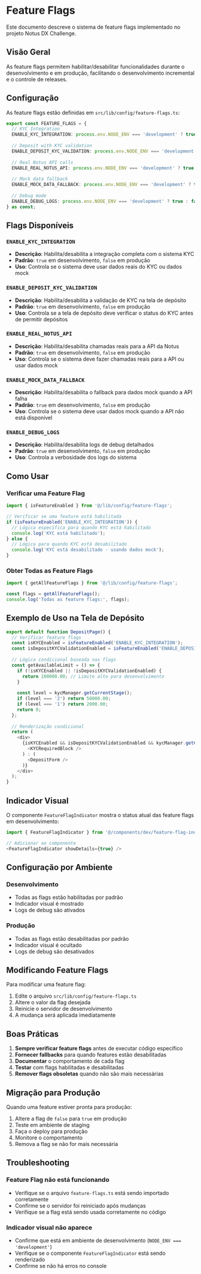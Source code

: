 # Feature Flags

Este documento descreve o sistema de feature flags implementado no projeto Notus DX Challenge.

## Visão Geral

As feature flags permitem habilitar/desabilitar funcionalidades durante o desenvolvimento e em produção, facilitando o desenvolvimento incremental e o controle de releases.

## Configuração

As feature flags estão definidas em `src/lib/config/feature-flags.ts`:

```typescript
export const FEATURE_FLAGS = {
  // KYC Integration
  ENABLE_KYC_INTEGRATION: process.env.NODE_ENV === 'development' ? true : false,
  
  // Deposit with KYC validation
  ENABLE_DEPOSIT_KYC_VALIDATION: process.env.NODE_ENV === 'development' ? true : false,
  
  // Real Notus API calls
  ENABLE_REAL_NOTUS_API: process.env.NODE_ENV === 'development' ? true : false,
  
  // Mock data fallback
  ENABLE_MOCK_DATA_FALLBACK: process.env.NODE_ENV === 'development' ? true : false,
  
  // Debug mode
  ENABLE_DEBUG_LOGS: process.env.NODE_ENV === 'development' ? true : false,
} as const;
```

## Flags Disponíveis

### `ENABLE_KYC_INTEGRATION`
- **Descrição**: Habilita/desabilita a integração completa com o sistema KYC
- **Padrão**: `true` em desenvolvimento, `false` em produção
- **Uso**: Controla se o sistema deve usar dados reais do KYC ou dados mock

### `ENABLE_DEPOSIT_KYC_VALIDATION`
- **Descrição**: Habilita/desabilita a validação de KYC na tela de depósito
- **Padrão**: `true` em desenvolvimento, `false` em produção
- **Uso**: Controla se a tela de depósito deve verificar o status do KYC antes de permitir depósitos

### `ENABLE_REAL_NOTUS_API`
- **Descrição**: Habilita/desabilita chamadas reais para a API da Notus
- **Padrão**: `true` em desenvolvimento, `false` em produção
- **Uso**: Controla se o sistema deve fazer chamadas reais para a API ou usar dados mock

### `ENABLE_MOCK_DATA_FALLBACK`
- **Descrição**: Habilita/desabilita o fallback para dados mock quando a API falha
- **Padrão**: `true` em desenvolvimento, `false` em produção
- **Uso**: Controla se o sistema deve usar dados mock quando a API não está disponível

### `ENABLE_DEBUG_LOGS`
- **Descrição**: Habilita/desabilita logs de debug detalhados
- **Padrão**: `true` em desenvolvimento, `false` em produção
- **Uso**: Controla a verbosidade dos logs do sistema

## Como Usar

### Verificar uma Feature Flag

```typescript
import { isFeatureEnabled } from '@/lib/config/feature-flags';

// Verificar se uma feature está habilitada
if (isFeatureEnabled('ENABLE_KYC_INTEGRATION')) {
  // Lógica específica para quando KYC está habilitado
  console.log('KYC está habilitado');
} else {
  // Lógica para quando KYC está desabilitado
  console.log('KYC está desabilitado - usando dados mock');
}
```

### Obter Todas as Feature Flags

```typescript
import { getAllFeatureFlags } from '@/lib/config/feature-flags';

const flags = getAllFeatureFlags();
console.log('Todas as feature flags:', flags);
```

## Exemplo de Uso na Tela de Depósito

```typescript
export default function DepositPage() {
  // Verificar feature flags
  const isKYCEnabled = isFeatureEnabled('ENABLE_KYC_INTEGRATION');
  const isDepositKYCValidationEnabled = isFeatureEnabled('ENABLE_DEPOSIT_KYC_VALIDATION');
  
  // Lógica condicional baseada nas flags
  const getAvailableLimit = () => {
    if (!isKYCEnabled || !isDepositKYCValidationEnabled) {
      return 100000.00; // Limite alto para desenvolvimento
    }
    
    const level = kycManager.getCurrentStage();
    if (level === '2') return 50000.00;
    if (level === '1') return 2000.00;
    return 0;
  };
  
  // Renderização condicional
  return (
    <div>
      {isKYCEnabled && isDepositKYCValidationEnabled && kycManager.getCurrentStage() === '0' ? (
        <KYCRequiredBlock />
      ) : (
        <DepositForm />
      )}
    </div>
  );
}
```

## Indicador Visual

O componente `FeatureFlagIndicator` mostra o status atual das feature flags em desenvolvimento:

```typescript
import { FeatureFlagIndicator } from '@/components/dev/feature-flag-indicator';

// Adicionar ao componente
<FeatureFlagIndicator showDetails={true} />
```

## Configuração por Ambiente

### Desenvolvimento
- Todas as flags estão habilitadas por padrão
- Indicador visual é mostrado
- Logs de debug são ativados

### Produção
- Todas as flags estão desabilitadas por padrão
- Indicador visual é ocultado
- Logs de debug são desativados

## Modificando Feature Flags

Para modificar uma feature flag:

1. Edite o arquivo `src/lib/config/feature-flags.ts`
2. Altere o valor da flag desejada
3. Reinicie o servidor de desenvolvimento
4. A mudança será aplicada imediatamente

## Boas Práticas

1. **Sempre verificar feature flags** antes de executar código específico
2. **Fornecer fallbacks** para quando features estão desabilitadas
3. **Documentar** o comportamento de cada flag
4. **Testar** com flags habilitadas e desabilitadas
5. **Remover flags obsoletas** quando não são mais necessárias

## Migração para Produção

Quando uma feature estiver pronta para produção:

1. Altere a flag de `false` para `true` em produção
2. Teste em ambiente de staging
3. Faça o deploy para produção
4. Monitore o comportamento
5. Remova a flag se não for mais necessária

## Troubleshooting

### Feature Flag não está funcionando
- Verifique se o arquivo `feature-flags.ts` está sendo importado corretamente
- Confirme se o servidor foi reiniciado após mudanças
- Verifique se a flag está sendo usada corretamente no código

### Indicador visual não aparece
- Confirme que está em ambiente de desenvolvimento (`NODE_ENV === 'development'`)
- Verifique se o componente `FeatureFlagIndicator` está sendo renderizado
- Confirme se não há erros no console
